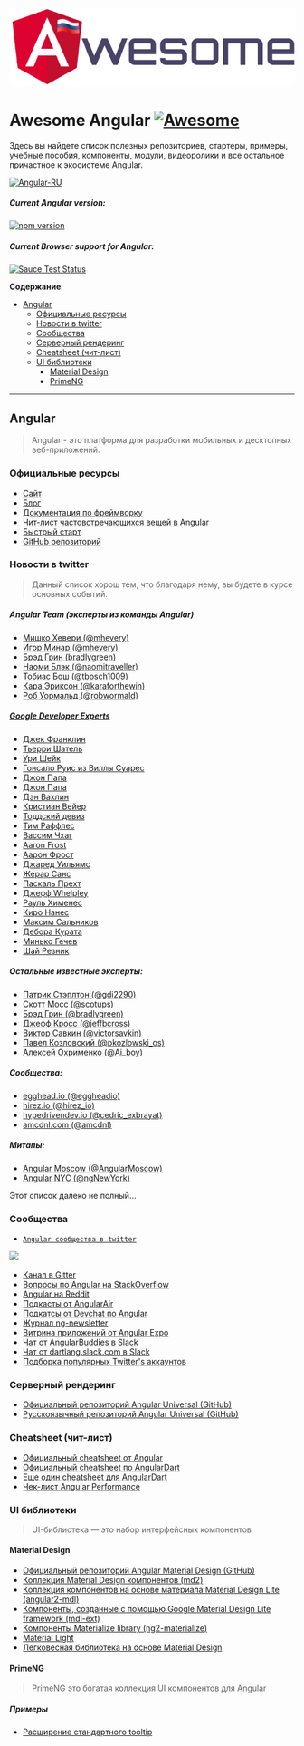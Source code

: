 <p align="center">
  <a href="https://angular-ru.github.io" target="_blank">
    <img src="/media/awesome-angular.png" alt="Awesome Angular" />
  </a>
</p>

# Awesome Angular [![Awesome](https://cdn.rawgit.com/sindresorhus/awesome/d7305f38d29fed78fa85652e3a63e154dd8e8829/media/badge.svg)](https://github.com/gdi2290/awesome-angular)

Здесь вы найдете список полезных репозиториев, стартеры, примеры, учебные пособия, компоненты, модули, видеоролики и все остальное причастное к экосистеме Angular.

 [![Angular-RU](https://img.shields.io/badge/Telegram_chat:-Angular_RU-216bc1.svg?style=flat)](https://t.me/angular_ru)

##### Current Angular version:
[![npm version](https://badge.fury.io/js/%40angular%2Fcore.svg)](https://www.npmjs.com/~angular)

##### Current Browser support for Angular:
[![Sauce Test Status](https://saucelabs.com/browser-matrix/angular2-ci.svg)](https://saucelabs.com/u/angular2-ci)


**Содержание**:

* [Angular](#angular)
  * [Официальные ресурсы](#angular-official)
  * [Новости в twitter](#twitter)
  * [Сообщества](#community)
  * [Серверный рендеринг](#server-side-rendering)
  * [Cheatsheet (чит-лист)](#cheatsheet)
  * [UI библиотеки](#angular-ui)
    * [Material Design](#material)
    * [PrimeNG](#primeng)
    
--------

<h2 id="angular">Angular</h2>

> Angular - это платформа для разработки мобильных и десктопных веб-приложений.

<h3 id="angular">Официальные ресурсы</h3>

* [Сайт](https://angular.io/)
* [Блог](http://angularjs.blogspot.com/)
* [Документация по фреймворку](https://angular.io/docs/js/latest/)
* [Чит-лист частовстречающихся вещей в Angular](https://angular.io/guide/cheatsheet)
* [Быстрый старт](https://angular.io/guide/quickstart)
* [GitHub репозиторий](https://github.com/angular/angular)

<h3 id="twitter">Новости в twitter</h3>

> Данный список хорош тем, что благодаря нему, вы будете в курсе основных событий.

##### Angular Team (эксперты из команды Angular)

* [Мишко Хевери (@mhevery)](https://twitter.com/mhevery)
* [Игор Минар (@mhevery)](https://twitter.com/mhevery)
* [Брэд Грин (bradlygreen)](https://twitter.com/bradlygreen)
* [Наоми Блэк (@naomitraveller)](https://twitter.com/naomitraveller)
* [Тобиас Бош (@tbosch1009)](https://twitter.com/tbosch1009)
* [Кара Эриксон (@karaforthewin)](https://twitter.com/karaforthewin)
* [Роб Уормальд (@robwormald)](https://twitter.com/robwormald)

##### [Google Developer Experts](https://developers.google.com/experts/all/technology/web-technologies)
* [Джек Франклин](https://twitter.com/jack_franklin)
* [Тьерри Шатель](https://twitter.com/ThierryChatel)
* [Ури Шейк](https://twitter.com/urishaked)
* [Гонсало Руис из Виллы Суарес](https://twitter.com/gruizdevilla)
* [Джон Папа](https://twitter.com/sharondio)
* [Джон Папа](https://twitter.com/John_Papa)
* [Дэн Вахлин](https://twitter.com/danwahlin)
* [Кристиан Вейер](https://twitter.com/christianweyer)
* [Тоддский девиз](https://twitter.com/toddmotto)
* [Тим Раффлес](https://twitter.com/timruffles)
* [Вассим Чхаг](https://twitter.com/manekinekko)
* [Aaron Frost](https://twitter.com/js_dev)
* [Аарон Фрост](https://twitter.com/willmendesneto)
* [Джаред Уильямс](https://twitter.com/jaredwilli)
* [Жерар Санс](https://twitter.com/gerardsans)
* [Паскаль Прехт](https://twitter.com/PascalPrecht)
* [Джефф Whelpley](https://twitter.com/jeffwhelpley/)
* [Рауль Хименес](https://twitter.com/elecash/)
* [Киро Нанес](https://twitter.com/cironunesdev/)
* [Максим Сальников](https://twitter.com/webmaxru)
* [Дебора Курата](https://twitter.com/deborahkurata)
* [Минько Гечев](https://twitter.com/mgechev)
* [Шай Резник](https://twitter.com/shai_reznik)

##### Остальные известные эксперты:

* [Патрик Стэплтон (@gdi2290)](https://twitter.com/gdi2290)
* [Скотт Мосс (@scotups)](https://twitter.com/scotups)
* [Брэд Грин (@bradlygreen)](https://twitter.com/bradlygreen)
* [Джефф Кросс (@jeffbcross)](https://twitter.com/jeffbcross)
* [Виктор Савкин (@victorsavkin)](https://twitter.com/victorsavkin)
* [Павел Козловский (@pkozlowski_os)](https://twitter.com/pkozlowski_os)
* [Алексей Охрименко (@Ai_boy)](https://twitter.com/Ai_boy)

##### Сообщества:

* [egghead.io (@eggheadio)](https://twitter.com/eggheadio)
* [hirez.io (@hirez_io)](https://twitter.com/hirez_io)
* [hypedrivendev.io (@cedric_exbrayat)](https://twitter.com/cedric_exbrayat)
* [amcdnl.com (@amcdnl)](https://twitter.com/amcdnl)

##### Митапы:

* [Angular Moscow (@AngularMoscow)](https://twitter.com/AngularMoscow)
* [Angular NYC (@ngNewYork)](https://twitter.com/ngNewYork)

Этот список далеко не полный...

<h3 id="community">Сообщества</h3>

* [`Angular сообщества в twitter`](https://twitter.com/search?f=users&vertical=default&q=%23angular&src=tyah)

![](https://habrastorage.org/webt/uo/hi/ce/uohices8pudw2cib-lji_yp4wte.png)

* [Канал в Gitter](https://gitter.im/angular/angular)
* [Вопросы по Angular на StackOverflow](https://stackoverflow.com/questions/tagged/angular)
* [Angular на Reddit](https://www.reddit.com/r/Angular2/)
* [Подкасты от AngularAir](http://angularair.com/)
* [Подкатсы от Devchat по Angular](https://devchat.tv/adv-in-angular)
* [Журнал ng-newsletter](http://www.ng-newsletter.com)
* [Витрина приложений от Angular Expo](http://angularexpo.com/)
* [Чат от AngularBuddies в Slack](https://angularbuddies.slack.com/messages/ng-2/)
* [Чат от dartlang.slack.com в Slack](https://dartlang.slack.com/messages/angular2) 
* [Подборка популярных Twitter's аккаунтов](http://theherdlocker.com/tweet/popularity/angular2)

<h3 id="server-side-rendering">Серверный рендеринг</h3>

* [Официальный репозиторий Angular Universal (GitHub)](https://github.com/angular/universal)
* [Русскоязычный репозиторий Angular Universal (GitHub)](https://github.com/Angular-RU/angular-universal-starter)

<h3 id="cheatsheet">Cheatsheet (чит-лист)</h3>

* [Официальный cheatsheet от Angular](https://angular.io/guide/cheatsheet)
* [Официальный cheatsheet по AngularDart](https://docs.google.com/document/d/1FYyA-b9rc2UtlYyQXjW7lx4Y08MSpuWcbbuqVCxHga0/edit#heading=h.34sus6g4zss3)
* [Еще один cheatsheet для AngularDart](https://github.com/andresaraujo/angular2_cheatsheet_dart)
* [Чек-лист Angular Performance](https://github.com/mgechev/angular-performance-checklist)

<h3 id="angular-ui">UI библиотеки</h3>

> UI-библиотека — это набор интерфейсных компонентов

<h4 id="material">Material Design</h4>

* [Официальный репозиторий Angular Material Design (GitHub)](https://github.com/angular/material2)
* [Коллекция Material Design компонентов (md2)](https://github.com/Promact/md2) 
* [Коллекция компонентов на основе материала Material Design Lite (angular2-mdl)](https://www.npmjs.com/package/angular2-mdl) 
* [Компоненты, созданные с помощью Google Material Design Lite framework (mdl-ext)](https://www.npmjs.com/package/mdl-ext)
* [Компоненты Materialize library (ng2-materialize)](https://github.com/sherweb/ng2-materialize)
* [Material Light](https://github.com/YagoLopez/material-light) 
* [Легковесная библиотека на основе Material Design](https://github.com/src-zone/material)

<h4 id="primeng">PrimeNG</h4>

> PrimeNG это богатая коллекция UI компонентов для Angular

##### Примеры
* [Расширение стандартного tooltip](https://embed.plnkr.co/JRwaEt8LASWX9cyNATsz/)

